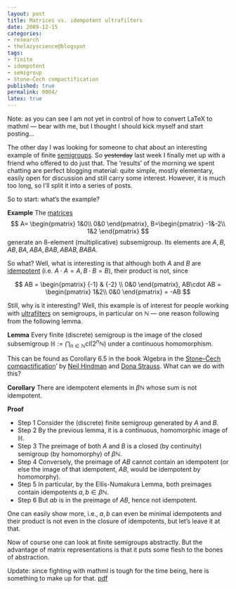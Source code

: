 ```yaml
---
layout: post
title: Matrices vs. idempotent ultrafilters
date: 2009-12-15
categories:
- research
- thelazyscience@blogspot
tags:
- finite
- idempotent
- semigroup
- Stone–Čech compactification
published: true
permalink: 0004/
latex: true
---
```


Note: as you can see I am not yet in control of how to convert LaTeX to mathml — bear with me, but I thought I should kick myself and start posting…

The other day I was looking for someone to chat about an interesting example of ﬁnite [semigroups](http://en.wikipedia.org/wiki/Semigroup). So <del>yesterday</del> last week I finally met up with a friend who offered to do just that. The ‘results’ of the morning we spent chatting are perfect blogging material: quite simple, mostly elementary, easily open for discussion and still carry some interest. However, it is much too long, so I’ll split it into a series of posts.

So to start: what’s the example?

**Example** The [matrices](http://en.wikipedia.org/wiki/Matrix_(mathematics))
$$
 A= \begin{pmatrix} 1&0\\ 0&0 \end{pmatrix}, B=\begin{pmatrix} -1&-2\\ 1&2 \end{pmatrix}
$$
 generate an 8-element (multiplicative) subsemigroup. Its elements are $A,B,AB, BA, ABA, BAB, ABAB, BABA$.

So what? Well, what is interesting is that although both $A$ and $B$ are [idempotent](http://en.wikipedia.org/wiki/Idempotence) (i.e. $A\cdot A=A, B\cdot B = B$), their product is not, since

$$
 AB = \begin{pmatrix} {-1} & {-2} \\ 0&0 \end{pmatrix}, AB\cdot AB = \begin{pmatrix} 1&2\\ 0&0 \end{pmatrix} = -AB
$$

Still, why is it interesting? Well, this example is of interest for people working with [ultrafilters](http://en.wikipedia.org/wiki/Ultrafilter) on semigroups, in particular on $\mathbb{N}$ — one reason following from the following lemma.

**Lemma** Every finite (discrete) semigroup is the image of the closed subsemigroup $\mathbb{H} := \bigcap_{n \in \mathbb{N}} cl({2^n\mathbb{N}})$ under a continuous homomorphism.

This can be found as Corollary 6.5 in the book ’Algebra in the [Stone–Čech compactification](http://en.wikipedia.org/wiki/Stone%E2%80%93%C4%8Cech_compactification)’ by [Neil Hindman](http://nhindman.us) and [Dona Strauss](http://www.genealogy.math.ndsu.nodak.edu/id.php?id=38708). What can we do with this?

**Corollary** There are idempotent elements in $\beta \mathbb{N}$ whose sum is not idempotent.

**Proof**

* Step 1 Consider the (discrete) finite semigroup generated by $A$ and $B$.
* Step 2 By the previous lemma, it is a continuous, homomorphic image of $\mathbb{H}$.
* Step 3 The preimage of both $A$ and $B$ is a closed (by continuity) semigroup (by homomorphy) of $\beta \mathbb{N}$.
* Step 4 Conversely, the preimage of $AB$ cannot contain an idempotent (or else the image of that idempotent, $AB$, would be idempotent by homomorphy).
* Step 5 In particular, by the Ellis-Numakura Lemma, both preimages contain idempotents $a,b \in \beta \mathbb{N}$.
* Step 6 But $ab$ is in the preimage of $AB$, hence not idempotent.

One can easily show more, i.e., $a,b$ can even be minimal idempotents and their product is not even in the closure of idempotents, but let’s leave it at that.

Now of course one can look at finite semigroups abstractly. But the advantage of matrix representations is that it puts some flesh to the bones of abstraction.

Update: since fighting with mathml is tough for the time being, here is something to make up for that.  [pdf](/assets/2009/matrices1.pdf)
